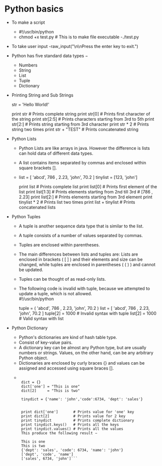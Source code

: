 <h1> Python basics </h1>

- To make a script
  - #!/usr/bin/python
  - chmod +x test.py     # This is to make file executable
  -./test.py
  
- To take user input
  -raw_input("\n\nPress the enter key to exit.")
  
- Python has five standard data types −
  - Numbers
  - String
  - List
  - Tuple
  - Dictionary
 
 - Printing String and Sub Strings
   
    str = 'Hello World!'

    print str          # Prints complete string
    print str[0]       # Prints first character of the string
    print str[2:5]     # Prints characters starting from 3rd to 5th
    print str[2:]      # Prints string starting from 3rd character
    print str * 2      # Prints string two times
    print str + "TEST" # Prints concatenated string
    
  - Python Lists
    - Python Lists are like arrays in java. However the difference is lists can hold data of different data types.
    - A list contains items separated by commas and enclosed within square brackets [].
    - list = [ 'abcd', 786 , 2.23, 'john', 70.2 ]
             tinylist = [123, 'john']

        print list          # Prints complete list
        print list[0]       # Prints first element of the list
        print list[1:3]     # Prints elements starting from 2nd till 3rd # [786 , 2.23]
        print list[2:]      # Prints elements starting from 3rd element
        print tinylist * 2  # Prints list two times
        print list + tinylist # Prints concatenated lists
        
  - Python Tuples
    - A tuple is another sequence data type that is similar to the list. 
    - A tuple consists of a number of values separated by commas.
    - Tuples are enclosed within parentheses.
    - The main differences between lists and tuples are: Lists are enclosed in brackets ( [ ] ) and their elements and size can be changed, while tuples are             enclosed in parentheses ( ( ) ) and cannot be updated.   
    - Tuples can be thought of as read-only lists.  
    - The following code is invalid with tuple, because we attempted to update a tuple, which is not allowed.   
      #!/usr/bin/python

      tuple = ( 'abcd', 786 , 2.23, 'john', 70.2  )
      list = [ 'abcd', 786 , 2.23, 'john', 70.2  ]
      tuple[2] = 1000    # Invalid syntax with tuple
      list[2] = 1000     # Valid syntax with list
      
  - Python Dictionary
    - Python's dictionaries are kind of hash table type.
    - Consist of key-value pairs.
    - A dictionary key can be almost any Python type, but are usually numbers or strings.
      Values, on the other hand, can be any arbitrary Python object.
    - Dictionaries are enclosed by curly braces {} and values can be assigned and accessed using square braces [].
    -  ```#!/usr/bin/python

        dict = {}
        dict['one'] = "This is one"
        dict[2]     = "This is two"

        tinydict = {'name': 'john','code':6734, 'dept': 'sales'}


        print dict['one']       # Prints value for 'one' key
        print dict[2]           # Prints value for 2 key
        print tinydict          # Prints complete dictionary
        print tinydict.keys()   # Prints all the keys
        print tinydict.values() # Prints all the values
        This produce the following result −

        This is one
        This is two
        {'dept': 'sales', 'code': 6734, 'name': 'john'}
        ['dept', 'code', 'name']
        ['sales', 6734, 'john']```
